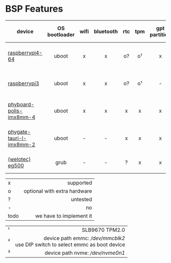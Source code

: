 # BSP Features
| device                                | OS bootloader | wifi  | bluetooth |  rtc  |  tpm  | gpt partition | pxe boot | sdcard boot | emmc boot | nvme boot |        uart (OS bootloader + linux)        | PoR detect | Hardware Watchdog |
| ------------------------------------- | :-----------: | :---: | :-------: | :---: | :---: | :-----------: | :------: | :---------: | :-------: | :-------: | :----------------------------------------: | :--------: | :---------------: |
| [raspberrypi4-64](RASPBERRY-PI.md)    |     uboot     |   x   |     x     |  o?   |  o¹   |       x       |    x     |      x      |  x (cm4)  |     -     |  /dev/ttyS0 reserved by os in devel image  |     x      |         x         |
| [raspberrypi3](RASPBERRY-PI.md)       |     uboot     |   x   |     x     |  o?   |  o¹   |       -       |    x     |      x      |     -     |     -     |  /dev/ttyS0 reserved by os in devel image  |     x      |         x         |
| [phyboard-polis-imx8mm-4](PHYTEC.md)  |     uboot     |   x   |     x     |   x   |   x   |       x       |    x     |      x      |     ?     |     -     | /dev/ttymxc2 reserved by os in devel image |     x      |         ?         |
| [phygate-tauri-l-imx8mm-2](PHYTEC.md) |     uboot     |   -   |     -     |   x   |   x   |       x       |    x     |      x      |    x²     |     -     | /dev/ttymxc2 reserved by os in devel image |     x      |         x         |
| [(welotec) eg500](WELOTEC.md)         |     grub      |   -   |     -     |   ?   |   x   |       x       |   todo   |      -      |     -     |    x³     |          no uart reserved for os           |     -      |         ?         |

|      |                              |
| ---- | ---------------------------: |
| x    |                    supported |
| o    | optional with extra hardware |
| ?    |                     untested |
| -    |                           no |
| todo |      we have to implement it |

|     |                                                                                     |
| --- | ----------------------------------------------------------------------------------: |
| ¹   |                                                                      SLB9670 TPM2.0 |
| ²   | device path emmc: */dev/mmcblk2* <br/> use DIP switch to select emmc as boot device |
| ³   |                                                    device path nvme: */dev/nvme0n1* |
